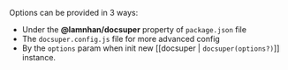 Options can be provided in 3 ways:

- Under the __@lamnhan/docsuper__ property of `package.json` file
- The `docsuper.config.js` file for more advanced config
- By the `options` param when init new [[docsuper | `docsuper(options?)`]] instance.